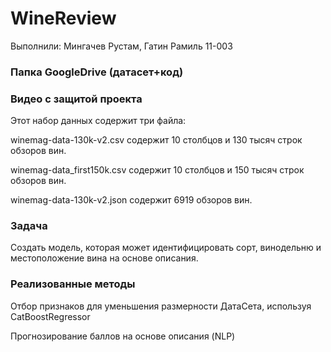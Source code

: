 # WineReview

Выполнили: Мингачев Рустам, Гатин Рамиль 11-003

### Папка GoogleDrive (датасет+код)

### Видео с защитой проекта


Этот набор данных содержит три файла:

winemag-data-130k-v2.csv содержит 10 столбцов и 130 тысяч строк обзоров вин.

winemag-data_first150k.csv содержит 10 столбцов и 150 тысяч строк обзоров вин.

winemag-data-130k-v2.json содержит 6919 обзоров вин.

### Задача

Создать модель, которая может идентифицировать сорт, винодельню и местоположение вина на основе описания.

### Реализованные методы

Отбор признаков для уменьшения размерности ДатаСета, используя CatBoostRegressor

Прогнозирование баллов на основе описания (NLP)
